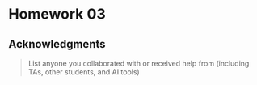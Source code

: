 # Homework 03

## Acknowledgments

> List anyone you collaborated with or received help from (including TAs, other
students, and AI tools)
